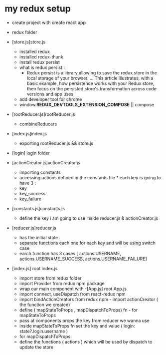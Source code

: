 # my redux setup

- create project with create react app
- redux folder

- [store.js]store.js
  - installed redux
  - installed redux-thunk
  - install redux persist
  - what is redux persist :
    - Redux persist is a library allowing to save the redux store in the local storage of your browser. ... This article illustrates, with a basic example, how persistence works with your Redux store, then focus on the persisted store's transformation across code versions and app uses
  - add developer tool for chrome
  - window.**REDUX_DEVTOOLS_EXTENSION_COMPOSE** || compose
- [rootReducer.js]rootReducer.js
  - combineReducers
- [index.js]index.js
  - exporting rootReducer.js && store.js
- [login] login folder
- [actionCreator.js]actionCreator.js
  - importing constants
  - accessing actions defined in the constants file \* each key is going to have 3 :
  - key
  - key_success
  - key_failure
- [constants.js]constants.js
  - define the key i am going to use inside reducer.js & actionCreator.js
- [reducer.js]reducer.js
  - has the initial state
  - separate functions each one for each key and will be using switch case
  - earch function has 3 cases [ actions.USERNAME, actions.USERNAME_SUCCESS, actions.USERNAME_FAILURE]
- [index.js] root index.js
  - import store from redux folder
  - import Provider from redux npm package
  - wrap our main component with <Provider store={store}> -[App.js] root App.js
  - import connect, useDispatch from react-redux npm
  - import bindActionCreators from redux npm - import actionCreator ( the function we created)
  - define ( mapStateToProps , mapDispatchToProps) fn - for mapStateToProps
  - pass at components props the key from reducer we wanna use
  - inside mapStateToProps fn set the key and value ( login: state?.login.username )
  - for mapDispatchToProps
  - define the functions ( actions ) which will be used by dispatch to update the store
